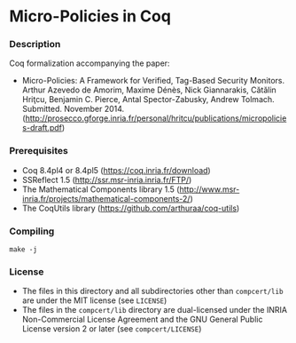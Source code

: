 # Micro-Policies in Coq

### Description

Coq formalization accompanying the paper:
- Micro-Policies: A Framework for Verified, Tag-Based Security Monitors. Arthur Azevedo de Amorim, Maxime Dénès, Nick Giannarakis, Cătălin Hriţcu, Benjamin C. Pierce, Antal Spector-Zabusky, Andrew Tolmach. Submitted. November 2014. (http://prosecco.gforge.inria.fr/personal/hritcu/publications/micropolicies-draft.pdf)

### Prerequisites

- Coq 8.4pl4 or 8.4pl5 (https://coq.inria.fr/download)
- SSReflect 1.5 (http://ssr.msr-inria.inria.fr/FTP/)
- The Mathematical Components library 1.5
  (http://www.msr-inria.fr/projects/mathematical-components-2/)
- The CoqUtils library (https://github.com/arthuraa/coq-utils)

### Compiling

    make -j

### License

- The files in this directory and all subdirectories other than
  `compcert/lib` are under the MIT license (see `LICENSE`)
- The files in the `compcert/lib` directory are dual-licensed under
  the INRIA Non-Commercial License Agreement and the GNU General
  Public License version 2 or later (see `compcert/LICENSE`)
